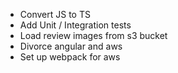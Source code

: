 - Convert JS to TS
- Add Unit / Integration tests
- Load review images from s3 bucket
- Divorce angular and aws
- Set up webpack for aws